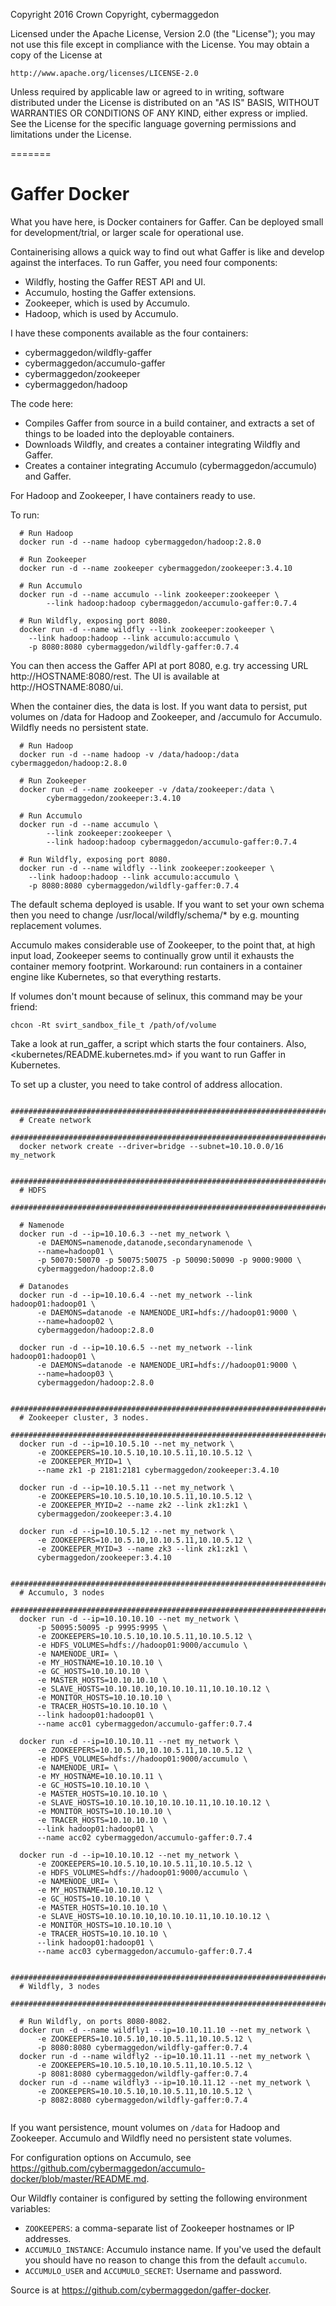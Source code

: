 
Copyright 2016 Crown Copyright, cybermaggedon

Licensed under the Apache License, Version 2.0 (the "License");
you may not use this file except in compliance with the License.
You may obtain a copy of the License at

    http://www.apache.org/licenses/LICENSE-2.0

Unless required by applicable law or agreed to in writing, software
distributed under the License is distributed on an "AS IS" BASIS,
WITHOUT WARRANTIES OR CONDITIONS OF ANY KIND, either express or implied.
See the License for the specific language governing permissions and
limitations under the License.

=======

# Gaffer Docker

What you have here, is Docker containers for Gaffer.  Can be deployed small for
development/trial, or larger scale for operational use.

Containerising allows a quick way to find out what Gaffer is
like and develop against the interfaces.  To run Gaffer, you need four
components:

- Wildfly, hosting the Gaffer REST API and UI.
- Accumulo, hosting the Gaffer extensions.
- Zookeeper, which is used by Accumulo.
- Hadoop, which is used by Accumulo.

I have these components available as the four containers:
- cybermaggedon/wildfly-gaffer
- cybermaggedon/accumulo-gaffer
- cybermaggedon/zookeeper
- cybermaggedon/hadoop

The code here:
- Compiles Gaffer from source in a build container, and extracts a set of
  things to be loaded into the deployable containers.
- Downloads Wildfly, and creates a container integrating Wildfly and Gaffer.
- Creates a container integrating Accumulo (cybermaggedon/accumulo) and
  Gaffer.

For Hadoop and Zookeeper, I have containers ready to use.

To run:

```
  # Run Hadoop
  docker run -d --name hadoop cybermaggedon/hadoop:2.8.0

  # Run Zookeeper
  docker run -d --name zookeeper cybermaggedon/zookeeper:3.4.10

  # Run Accumulo
  docker run -d --name accumulo --link zookeeper:zookeeper \
        --link hadoop:hadoop cybermaggedon/accumulo-gaffer:0.7.4

  # Run Wildfly, exposing port 8080.
  docker run -d --name wildfly --link zookeeper:zookeeper \
    --link hadoop:hadoop --link accumulo:accumulo \
    -p 8080:8080 cybermaggedon/wildfly-gaffer:0.7.4

```

You can then access the Gaffer API at port 8080, e.g. try accessing URL
http://HOSTNAME:8080/rest.  The UI is available at http://HOSTNAME:8080/ui.

When the container dies, the data is lost.  If you want data to persist,
put volumes on /data for Hadoop and Zookeeper, and /accumulo for Accumulo.
Wildfly needs no persistent state.

```
  # Run Hadoop
  docker run -d --name hadoop -v /data/hadoop:/data cybermaggedon/hadoop:2.8.0

  # Run Zookeeper
  docker run -d --name zookeeper -v /data/zookeeper:/data \
        cybermaggedon/zookeeper:3.4.10

  # Run Accumulo
  docker run -d --name accumulo \
        --link zookeeper:zookeeper \
        --link hadoop:hadoop cybermaggedon/accumulo-gaffer:0.7.4

  # Run Wildfly, exposing port 8080.
  docker run -d --name wildfly --link zookeeper:zookeeper \
    --link hadoop:hadoop --link accumulo:accumulo \
    -p 8080:8080 cybermaggedon/wildfly-gaffer:0.7.4

```

The default schema deployed is usable.  If you want to set your own schema
then you need to change /usr/local/wildfly/schema/* by e.g. mounting
replacement volumes.

Accumulo makes considerable use of Zookeeper, to the point that, at high
input load, Zookeeper seems to continually grow until it exhausts the
container memory footprint.  Workaround: run containers in a container engine
like Kubernetes, so that everything restarts.

If volumes don't mount because of selinux, this command may be your friend:

  ```chcon -Rt svirt_sandbox_file_t /path/of/volume```

Take a look at run_gaffer, a script which starts the four containers.
Also, <kubernetes/README.kubernetes.md> if you want to run Gaffer in Kubernetes.

To set up a cluster, you need to take control of address allocation.

```
  ############################################################################
  # Create network
  ############################################################################
  docker network create --driver=bridge --subnet=10.10.0.0/16 my_network

  ############################################################################
  # HDFS
  ############################################################################

  # Namenode
  docker run -d --ip=10.10.6.3 --net my_network \
      -e DAEMONS=namenode,datanode,secondarynamenode \
      --name=hadoop01 \
      -p 50070:50070 -p 50075:50075 -p 50090:50090 -p 9000:9000 \
      cybermaggedon/hadoop:2.8.0

  # Datanodes
  docker run -d --ip=10.10.6.4 --net my_network --link hadoop01:hadoop01 \
      -e DAEMONS=datanode -e NAMENODE_URI=hdfs://hadoop01:9000 \
      --name=hadoop02 \
      cybermaggedon/hadoop:2.8.0

  docker run -d --ip=10.10.6.5 --net my_network --link hadoop01:hadoop01 \
      -e DAEMONS=datanode -e NAMENODE_URI=hdfs://hadoop01:9000 \
      --name=hadoop03 \
      cybermaggedon/hadoop:2.8.0

  ############################################################################
  # Zookeeper cluster, 3 nodes.
  ############################################################################
  docker run -d --ip=10.10.5.10 --net my_network \
      -e ZOOKEEPERS=10.10.5.10,10.10.5.11,10.10.5.12 \
      -e ZOOKEEPER_MYID=1 \
      --name zk1 -p 2181:2181 cybermaggedon/zookeeper:3.4.10
      
  docker run -d --ip=10.10.5.11 --net my_network \
      -e ZOOKEEPERS=10.10.5.10,10.10.5.11,10.10.5.12 \
      -e ZOOKEEPER_MYID=2 --name zk2 --link zk1:zk1 \
      cybermaggedon/zookeeper:3.4.10
      
  docker run -d --ip=10.10.5.12 --net my_network \
      -e ZOOKEEPERS=10.10.5.10,10.10.5.11,10.10.5.12 \
      -e ZOOKEEPER_MYID=3 --name zk3 --link zk1:zk1 \
      cybermaggedon/zookeeper:3.4.10

  ############################################################################
  # Accumulo, 3 nodes
  ############################################################################
  docker run -d --ip=10.10.10.10 --net my_network \
      -p 50095:50095 -p 9995:9995 \
      -e ZOOKEEPERS=10.10.5.10,10.10.5.11,10.10.5.12 \
      -e HDFS_VOLUMES=hdfs://hadoop01:9000/accumulo \
      -e NAMENODE_URI= \
      -e MY_HOSTNAME=10.10.10.10 \
      -e GC_HOSTS=10.10.10.10 \
      -e MASTER_HOSTS=10.10.10.10 \
      -e SLAVE_HOSTS=10.10.10.10,10.10.10.11,10.10.10.12 \
      -e MONITOR_HOSTS=10.10.10.10 \
      -e TRACER_HOSTS=10.10.10.10 \
      --link hadoop01:hadoop01 \
      --name acc01 cybermaggedon/accumulo-gaffer:0.7.4

  docker run -d --ip=10.10.10.11 --net my_network \
      -e ZOOKEEPERS=10.10.5.10,10.10.5.11,10.10.5.12 \
      -e HDFS_VOLUMES=hdfs://hadoop01:9000/accumulo \
      -e NAMENODE_URI= \
      -e MY_HOSTNAME=10.10.10.11 \
      -e GC_HOSTS=10.10.10.10 \
      -e MASTER_HOSTS=10.10.10.10 \
      -e SLAVE_HOSTS=10.10.10.10,10.10.10.11,10.10.10.12 \
      -e MONITOR_HOSTS=10.10.10.10 \
      -e TRACER_HOSTS=10.10.10.10 \
      --link hadoop01:hadoop01 \
      --name acc02 cybermaggedon/accumulo-gaffer:0.7.4

  docker run -d --ip=10.10.10.12 --net my_network \
      -e ZOOKEEPERS=10.10.5.10,10.10.5.11,10.10.5.12 \
      -e HDFS_VOLUMES=hdfs://hadoop01:9000/accumulo \
      -e NAMENODE_URI= \
      -e MY_HOSTNAME=10.10.10.12 \
      -e GC_HOSTS=10.10.10.10 \
      -e MASTER_HOSTS=10.10.10.10 \
      -e SLAVE_HOSTS=10.10.10.10,10.10.10.11,10.10.10.12 \
      -e MONITOR_HOSTS=10.10.10.10 \
      -e TRACER_HOSTS=10.10.10.10 \
      --link hadoop01:hadoop01 \
      --name acc03 cybermaggedon/accumulo-gaffer:0.7.4

  ############################################################################
  # Wildfly, 3 nodes
  ############################################################################

  # Run Wildfly, on ports 8080-8082.
  docker run -d --name wildfly1 --ip=10.10.11.10 --net my_network \
      -e ZOOKEEPERS=10.10.5.10,10.10.5.11,10.10.5.12 \
      -p 8080:8080 cybermaggedon/wildfly-gaffer:0.7.4
  docker run -d --name wildfly2 --ip=10.10.11.11 --net my_network \
      -e ZOOKEEPERS=10.10.5.10,10.10.5.11,10.10.5.12 \
      -p 8081:8080 cybermaggedon/wildfly-gaffer:0.7.4
  docker run -d --name wildfly3 --ip=10.10.11.12 --net my_network \
      -e ZOOKEEPERS=10.10.5.10,10.10.5.11,10.10.5.12 \
      -p 8082:8080 cybermaggedon/wildfly-gaffer:0.7.4


```

If you want persistence, mount volumes on ```/data``` for Hadoop and
Zookeeper.  Accumulo and Wildfly need no persistent state volumes.

For configuration options on Accumulo, see <https://github.com/cybermaggedon/accumulo-docker/blob/master/README.md>.

Our Wildfly container is configured by setting the following environment
variables:
- ```ZOOKEEPERS```: a comma-separate list of Zookeeper hostnames or IP
  addresses.
- ```ACCUMULO_INSTANCE```: Accumulo instance name.  If you've used the default
  you should have no reason to change this from the default ```accumulo```.
- ```ACCUMULO_USER``` and ```ACCUMULO_SECRET```: Username and password.

Source is at <https://github.com/cybermaggedon/gaffer-docker>.

